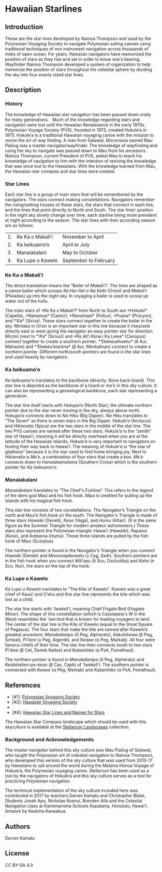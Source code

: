 # Hawaiian Starlines

## Introduction

These are the star lines developed by Nainoa Thompson and used by the Polynesian Voyaging Society to navigate Polynesian sailing canoes using traditional techniques of non instrument navigation across thousands of miles of open ocean. For years, Hawaiian navigators have memorized the position of stars as they rise and set in order to know oneʻs bearing.   Wayfinder Nainoa Thompson developed a system of organization to help memorize the position of stars throughout the celestial sphere by dividing the sky into four evenly sized star lines.

## Description

### History

The knowledge of Hawaiian star navigation has been passed down orally for many generations.   Much of the knowledge regarding stars and navigation were lost until the Hawaiian Renaissance in the early 1970s. Polynesian Voyage Society (PVS), founded in 1973, created Hokule’a in 1975. Hokule’a is a traditional Hawaiian voyaging canoe with the mission to revive the art of way finding. A man from Satawal, Micronesia named Mau Piailug was a master navigator/wayfinder. The knowledge of wayfinding and using the sky to navigate was passed down to Mau from his ancestors. Nainoa Thompson, current President of PVS, asked Mau to teach his knowledge of navigation to him with the intention of reviving the knowledge that was once lost to the Hawaiians. With the knowledge learned from Mau, the Hawaiian star compass and star lines were created.

### Star Lines

Each star line is a group of main stars that will be remembered by the navigators. The stars connect making constellations. Navigators remember the rising/setting houses of these stars, the stars that connect in each line, and the lines that point directly to North and South. The star lines’ position in the night sky slowly change over time, each starline being more prevalent at night according to the season. The star lines with their according season are as follows:
<p> <table class="layout">
<tr>
	<td><notr>1.</notr></td>
	<td><notr>Ke Ka o Makali‘i</notr></td>
	<td>November to April </td>
</tr>
<tr>
	<td><notr>2.</notr></td>
	<td><notr>Ka Iwikuamo‘o</notr></td>
	<td>April to July </td>
</tr>
<tr>
	<td><notr>3.</notr></td>
	<td><notr>Manaiakalani</notr></td>
	<td>May to October </td>
</tr>
<tr>
	<td><notr>4.</notr></td>
	<td><notr>Ka Lupe o Kawelo</notr></td>
	<td>September to February</td>
</tr>
</table> </p>

### <notr>Ke Ka o Makali’i</notr>

The direct translation means the “Bailer of *Makali’i*”. The lines are shaped as a canoe bailer which scoops *Ka Hei-Hei o Na Keiki* (Orion) and *Makali’i* (Pleiades) up into the night sky. In voyaging a bailer is used to scoop up water out of the hulls.
 <p>The main stars of *Ke Ka o Makali’i* from North to South are *Hokulei* (Capella), *Nanamua* (Castor), *Nanahope* (Pollux), *Puana* (Procyon), and *‘A’a* (Sirius). These stars connect together to create the bailer in the sky. Mintaka in Orion is an important star in this line because it rises/sets directly east or west giving the navigator an easy pointer star for direction. Mirzim (next to *‘A’a* (Sirius)) and *Ke Ali’i Kona i Ka Lewa* (Canopus) connect together to create a southern pointer. *‘Ekekeuehuehu* (&theta; Aur, Mahasim) and *‘Ekekeu’ena’ena* (&beta; Aur, Menkalinan) connect to create a northern pointer. Different north/south pointers are found in the star lines and used heavily by navigators.<p>

### <notr>Ka Iwikuamo’o</notr>

*Ka Iwikuamo’o* translates to the backbone (directly: Bone back-lizard). This star line is depicted as the backbone of a lizard or *mo’o* in this sky culture. It can also be representing a genealogical backbone, each star representing a generation.

The star line itself starts with *Hokupa’a* (North Star), the ultimate northern pointer due to the star never moving in the sky, always above north. *Hokupa’a* connects down to *Na Hiku* (Big Dipper). *Na Hiku* translates to “The Seven” as there is seven stars in the Big Dipper. *Hokule’a* (Arcturus) and *Hikianalia* (Spica) are the two stars in the middle of the star line. The two PVS canoes are named after these two stars. *Hokule’a* is the “zenith” star of Hawai’i, meaning it will be directly overhead when you are at the latitude of the Hawaiian Islands. *Hokule’a* is very important to navigators on finding their way back to Hawai’i. The meaning of *Hokule’a* is “the star of gladness” because it is the star used to find home bringing joy. Next to *Hikianalia* is *Me’e*, a combination of four stars that create a box. *Me’e* connects down to *Hanaiakamalama* (Southern Cross) which is the southern pointer for *Ka Iwikuamo’o*.

### <notr>Manaiakalani</notr>

*Manaiakalani* translates to “The Chief's Fishline”. This refers to the legend of the demi god Maui and his fish hook. Maui is credited for pulling up the islands with his magical fish hook.

This star line consists of two constellations. The Navigator’s Triangle on the north and Maui’s fish hook on the south. The Navigator’s Triangle is made of three stars *Hawaiki* (Deneb), *Keoe* (Vega), and *Humu* (Altair). (It is the same figure as the Summer Triangle for modern amateur astronomers.) These stars also represent the Polynesian triangle: Hawai’i (*Hawaiki*), Rapanui (*Keoe*), and Aotearoa (*Humu*). These three islands are pulled by the fish hook of Maui (Scorpius).

The northern pointer is found in the Navigator’s Triangle when you connect *Hawaiki* (Deneb) and *Momonapikowalu* (&gamma; Cyg, Sadr). Southern pointers are in the fish hook when you connect *Mili’opu* (&delta; Sco, Dschubba) and *Kahe* (&pi; Sco, Nur), the stars on the top of the hook.

### <notr>Ka Lupe o Kawelo</notr>

*Ka Lupe o Kawelo* translates to “The Kite of Kawelo”. Kawelo was a great chief of Kaua’i and O’ahu and this star line represents the kite which was lost as a child.

The star line starts with *‘Iwakeli’i*, meaning Chief Frigate Bird (*Fregata Minor*). The shape of this constellation (which is Cassiopeia's W in the West) resembles the *‘iwa* bird that is known for leading voyagers to land. The center of the star line is the Kite of Kawelo (equal to the Great Square of Pegasus). The four stars that make the kite are named after Kawelo’s greatest ancestors: *Manokalanipo* (&delta; Peg, Alpheratz), *Kakuhihewa* (&beta; Peg, Scheat), *Pi’ilani* (&gamma; Peg, Algenib), and *Keawe* (&alpha; Peg, Markab). All four were famous chiefs of their time. The star line then connects south to two stars *Pi’ikea* (&beta; Cet, Deneb Kaitos) and *Kukaniloko* (&alpha; PsA, Fomalhaut).

The northern pointer is found in *Manokalanipo* (&delta; Peg, Alpheratz) and *Kealohalani-po-keao* (&beta; Cas, Caph) of *‘Iwakeli’i*. The southern pointer is connected with *Keawe* (&alpha; Peg, Markab) and *Kukaniloko* (&alpha; PsA, Fomalhaut).

## References

 - [#1]: [Polynesian Voyaging Society](http://hokulea.com)
 - [#2]: [Hawaiian Voyaging Society](http://pvs.kcc.hawaii.edu/ike/hookele/hawaiian_star_lines.html)
 - [#3]: [Imiloa](http://www.imiloahawaii.org/71/star-paths)
 - [#4]: [Hawaiian Star Lines and Names for Stars](http://archive.hokulea.com/ike/hookele/hawaiian_star_lines.html)

 The Hawaiian Star Compass landscape which should be used with this skyculture is available at the [Stellarium Landscapes](https://stellarium.org/landscapes.html) collection.

### Background and Acknowledgements

 The *master navigator* behind this sky culture was Mau Piailug of Satawal, who taught the Polynesian art of celestial navigation to Nainoa Thompson, who developed this version of the sky culture that was used from 2013-17 by Hawaiians to sail around the world during the Malama Honua Voyage of Hokule’a, the Polynesian voyaging canoe. Stellarium has been used as a tool by the navigators of Hokule’a and this sky culture serves as a tool for practicing Polynesian navigation.

The technical implementation of the sky culture included here was contributed in 2017 by teachers Darren Kamalu and Christopher Blake, Students Jonah Apo, Nicholas Koanui, Brenden Aila and the Celestial Navigation class at Kamehameha Schools Kapalama, Honolulu, Hawai’i. Artwork by Kealoha Kaneakua.

## Authors

Darren Kamalu

## License

CC BY-SA 4.0
